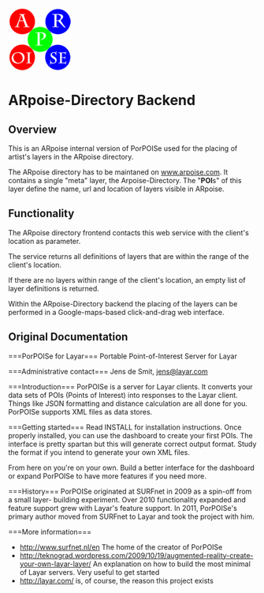 ![ARpoise Logo](/images/arpoise_logo_rgb-128.png)
# ARpoise-Directory Backend

## Overview
This is an ARpoise internal version of PorPOISe used for the placing of artist's layers in the ARpoise directory.

The ARpoise directory has to be maintaned on www.arpoise.com. It contains a single "meta" layer, the Arpoise-Directory.
The "**POI**s" of this layer define the name, url and location of layers visible in ARpoise.

## Functionality
The ARpoise directory frontend contacts this web service with the client's location as parameter.

The service returns all definitions of layers that are within the range of the client's location.

If there are no layers within range of the client's location, an empty list of layer definitions is returned.

Within the ARpoise-Directory backend the placing of the layers can be performed in a Google-maps-based click-and-drag web interface.

## Original Documentation

===PorPOISe for Layar===
Portable Point-of-Interest Server for Layar

===Administrative contact===
Jens de Smit, jens@layar.com

===Introduction===
PorPOISe is a server for Layar clients. It converts your data sets of POIs
(Points of Interest) into responses to the Layar client. Things like JSON
formatting and distance calculation are all done for you. PorPOISe supports
XML files as data stores.

===Getting started===
Read INSTALL for installation instructions. Once properly installed, you can
use the dashboard to create your first POIs. The interface is pretty spartan
but this will generate correct output format. Study the format if you intend to
generate your own XML files.

From here on you're on your own. Build a better interface for the dashboard or
expand PorPOISe to have more features if you need more.

===History===
PorPOISe originated at SURFnet in 2009 as a spin-off from a small layer-
building experiment. Over 2010 functionality expanded and feature support
grew with Layar's feature support. In 2011, PorPOISe's primary author moved
from SURFnet to Layar and took the project with him.

===More information===
  * http://www.surfnet.nl/en The home of the creator of PorPOISe
  * http://teknograd.wordpress.com/2009/10/19/augmented-reality-create-your-own-layar-layer/ An explanation on how to build the most minimal of Layar servers. Very useful to get started
  * http://layar.com/ is, of course, the reason this project exists
